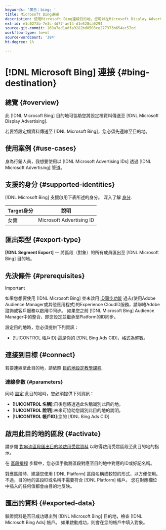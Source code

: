 ```yaml
---
keywords: '廣告；bing; '
title: Microsoft Bing連線
description: 使用Microsoft Bing連線目的地，您可以在Microsoft Display Advertising中執行重新鎖定目標和對象鎖定目標的數位促銷活動。
exl-id: e1c0273b-7e3c-4d77-ae14-d1e528ca0294
source-git-commit: 169a7ad1adfa3282bd0503ce277373b654ec57cd
workflow-type: tm+mt
source-wordcount: '384'
ht-degree: 1%

---
```


# [!DNL Microsoft Bing] 連接 {#bing-destination}

## 總覽 {#overview}

此 [!DNL Microsoft Bing] 目的地可協助您將設定檔資料傳送至 [!DNL Microsoft Display Advertising].

若要將設定檔資料傳送至 [!DNL Microsoft Bing]，您必須先連線至目的地。

## 使用案例 {#use-cases}

身為行銷人員，我想要使用以 [!DNL Microsoft Advertising IDs] 透過 [!DNL Microsoft Advertising] 管道。

## 支援的身分 {#supported-identities}

[!DNL Microsoft Bing] 支援啟用下表所述的身分。 深入了解 [身分](/help/identity-service/namespaces.md).

| Target身分 | 說明 |
|---|---|
| 女傭 | Microsoft Advertising ID |

## 匯出類型 {#export-type}

**[!DNL Segment Export]**  — 將區段（對象）的所有成員匯出至 [!DNL Microsoft Bing] 目的地。

## 先決條件 {#prerequisites}

>[!IMPORTANT]
>
>如果您想要使用 [!DNL Microsoft Bing] 並未啟用 [ID同步功能](https://experienceleague.adobe.com/docs/id-service/using/id-service-api/methods/idsync.html) 過去(使用Adobe Audience Manager或其他應用程式)的Experience CloudID服務，請聯絡Adobe諮詢或客戶服務以啟用ID同步。 如果您之前 [!DNL Microsoft Bing] Audience Manager中的整合，即您設定並繼承至Platform的ID同步。

設定目的地時，您必須提供下列資訊：

* [!UICONTROL 帳戶ID]:這是你的 [!DNL Bing Ads CID]，格式為整數。

## 連接到目標 {#connect}

若要連線至此目的地，請依照 [目的地設定教學課程](../../ui/connect-destination.md).

### 連線參數 {#parameters}

同時 [設定](../../ui/connect-destination.md) 此目的地時，您必須提供下列資訊：

* **[!UICONTROL 名稱]**:日後您將透過此名稱識別此目的地。
* **[!UICONTROL 說明]**:未來可協助您識別此目的地的說明。
* **[!UICONTROL 帳戶ID]**:您的 [!DNL Bing Ads CID].

## 啟用此目的地的區段 {#activate}

請參閱 [對串流區段匯出目的地啟用受眾資料](../../ui/activate-segment-streaming-destinations.md) 以取得啟用受眾區段至此目的地的指示。

在 [區段排程](../../ui/activate-segment-streaming-destinations.md#scheduling) 步驟中，您必須手動將區段對應至目的地中對應的ID或好記名稱。

對應區段時，建議您使用 [!DNL Platform] 區段名稱或較短的形式，以方便使用。 不過，目的地的區段ID或名稱不需要符合 [!DNL Platform] 帳戶。 您在對應欄位中插入的任何值都會由目的地反映。

## 匯出的資料 {#exported-data}

驗證資料是否已成功導出到 [!DNL Microsoft Bing] 目的地，檢查 [!DNL Microsoft Bing Ads] 帳戶。 如果啟動成功，則會在您的帳戶中填入對象。
